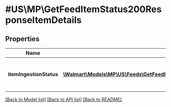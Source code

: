 # #US\MP\GetFeedItemStatus200ResponseItemDetails

## Properties

Name | Type | Description | Notes
------------ | ------------- | ------------- | -------------
**itemIngestionStatus** | [**\Walmart\Models\MP\US\Feeds\GetFeedItemStatus200ResponseItemDetailsItemIngestionStatusInner[]**](GetFeedItemStatus200ResponseItemDetailsItemIngestionStatusInner.md) | The ingestion status of an individual item | [optional]


[[Back to Model list]](../) [[Back to API list]](../../Api/US/MP) [[Back to README]](../../README.md)

